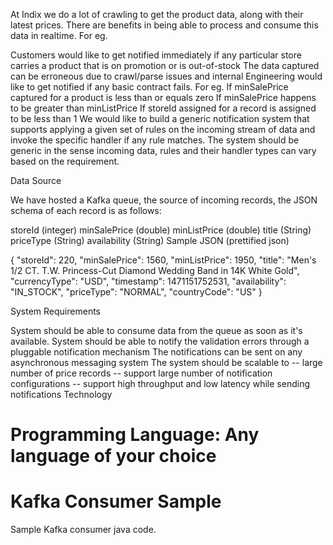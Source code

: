 At Indix we do a lot of crawling to get the product data, along with their latest prices. There are benefits in being able to process and consume this data in realtime. For eg.

Customers would like to get notified immediately if any particular store carries a product that is on promotion or is out-of-stock
The data captured can be erroneous due to crawl/parse issues and internal Engineering would like to get notified if any basic contract fails. For eg.
If minSalePrice captured for a product is less than or equals zero
If minSalePrice happens to be greater than minListPrice
If storeId assigned for a record is assigned to be less than 1
We would like to build a generic notification system that supports applying a given set of rules on the incoming stream of data and invoke the specific handler if any rule matches. The system should be generic in the sense incoming data, rules and their handler types can vary based on the requirement.

Data Source

We have hosted a Kafka queue, the source of incoming records, the JSON schema of each record is as follows:

storeId (integer)
minSalePrice (double)
minListPrice (double)
title (String)
priceType (String)
availability (String)
Sample JSON (prettified json)

{
  "storeId": 220,
  "minSalePrice": 1560,
  "minListPrice": 1950,
  "title": "Men's 1/2 CT. T.W. Princess-Cut Diamond Wedding Band in 14K White Gold",
  "currencyType": "USD",
  "timestamp": 1471151752531,
  "availability": "IN_STOCK",
  "priceType": "NORMAL",
  "countryCode": "US"
}


System Requirements

System should be able to consume data from the queue as soon as it's available.
System should be able to notify the validation errors through a pluggable notification mechanism
The notifications can be sent on any asynchronous messaging system
The system should be scalable to -- large number of price records -- support large number of notification configurations -- support high throughput and low latency while sending notifications
Technology

Programming Language: Any language of your choice
=======
# Kafka Consumer Sample

Sample Kafka consumer java code.
